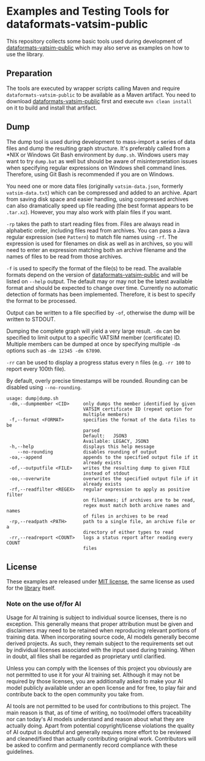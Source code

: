 # Examples and Testing Tools for dataformats-vatsim-public

This repository collects some basic tools used during development of [dataformats-vatsim-public](https://github.com/vatplanner/dataformats-vatsim-public) which
may also serve as examples on how to use the library.

## Preparation

The tools are executed by wrapper scripts calling Maven and require `dataformats-vatsim-public` to be available as a Maven artifact. You need to
download [dataformats-vatsim-public](https://github.com/vatplanner/dataformats-vatsim-public) first and execute `mvn clean install` on it to build and install
that artifact.

## Dump

The dump tool is used during development to mass-import a series of data files and dump the resulting graph structure. It's preferably called from a *NIX or
Windows Git Bash environment by `dump.sh`. Windows users may want to try `dump.bat` as well but should be aware of misinterpretation issues when specifying
regular expressions on Windows shell command lines. Therefore, using Git Bash is recommended if you are on Windows.

You need one or more data files (originally `vatsim-data.json`, formerly `vatsim-data.txt`) which can be compressed and added to an archive. Apart from saving
disk space and easier handling, using compressed archives can also dramatically speed up file reading (the best format appears to be `.tar.xz`). However, you
may also work with plain files if you want.

`-rp` takes the path to start reading files from. Files are always read in alphabetic order, including files read from archives. You can pass a Java regular
expression (see `Pattern`) to match file names using `-rf`. The expression is used for filenames on disk as well as in archives, so you will need to enter an
expression matching both an archive filename and the names of files to be read from those archives.

`-f` is used to specify the format of the file(s) to be read. The available formats depend on the version
of [dataformats-vatsim-public](https://github.com/vatplanner/dataformats-vatsim-public) and will be listed on `--help` output. The default may or may not be the
latest available format and should be expected to change over time. Currently no automatic detection of formats has been implemented. Therefore, it is best to
specify the format to be processed.

Output can be written to a file specified by `-of`, otherwise the dump will be written to STDOUT.

Dumping the complete graph will yield a very large result. `-dm` can be specified to limit output to a specific VATSIM member (certificate) ID. Multiple members
can be dumped at once by specifying multiple `-dm` options such as `-dm 12345 -dm 67890`.

`-rr` can be used to display a progress status every n files (e.g. `-rr 100` to report every 100th file).

By default, overly precise timestamps will be rounded. Rounding can be disabled using `--no-rounding`.

```
usage: dump|dump.sh
 -dm,--dumpmember <CID>     only dumps the member identified by given
                            VATSIM certificate ID (repeat option for
                            multiple members)
 -f,--format <FORMAT>       specifies the format of the data files to be
                            parsed
                            Default:   JSON3
                            Available: LEGACY, JSON3
 -h,--help                  displays this help message
    --no-rounding           disables rounding of output
 -oa,--append               appends to the specified output file if it
                            already exists
 -of,--outputfile <FILE>    writes the resulting dump to given FILE
                            instead of stdout
 -oo,--overwrite            overwrites the specified output file if it
                            already exists
 -rf,--readfilter <REGEX>   regular expression to apply as positive filter
                            on filenames; if archives are to be read,
                            regex must match both archive names and names
                            of files in archives to be read
 -rp,--readpath <PATH>      path to a single file, an archive file or a
                            directory of either types to read
 -rr,--readreport <COUNT>   logs a status report after reading every COUNT
                            files
```

## License

These examples are released under [MIT license](LICENSE.md), the same license as used for the
[library](https://github.com/vatplanner/dataformats-vatsim-public) itself.

### Note on the use of/for AI

Usage for AI training is subject to individual source licenses, there is no exception. This generally means that proper
attribution must be given and disclaimers may need to be retained when reproducing relevant portions of training data.
When incorporating source code, AI models generally become derived projects. As such, they remain subject to the
requirements set out by individual licenses associated with the input used during training. When in doubt, all files
shall be regarded as proprietary until clarified.

Unless you can comply with the licenses of this project you obviously are not permitted to use it for your AI training
set. Although it may not be required by those licenses, you are additionally asked to make your AI model publicly
available under an open license and for free, to play fair and contribute back to the open community you take from.

AI tools are not permitted to be used for contributions to this project. The main reason is that, as of time of writing,
no tool/model offers traceability nor can today's AI models understand and reason about what they are actually doing.
Apart from potential copyright/license violations the quality of AI output is doubtful and generally requires more
effort to be reviewed and cleaned/fixed than actually contributing original work. Contributors will be asked to confirm
and permanently record compliance with these guidelines.